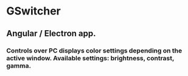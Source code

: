 # GSwitcher

## Angular / Electron app.

### Controls over PC displays color settings depending on the active window. Available settings: brightness, contrast, gamma.
